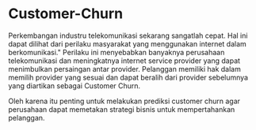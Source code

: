 # Customer-Churn
Perkembangan industru telekomunikasi sekarang sangatlah cepat. Hal ini dapat dilihat dari perilaku masyarakat yang menggunakan internet dalam berkomunikasi."
Perilaku ini menyebabkan banyaknya perusahaan telekomunikasi dan meningkatnya internet service provider yang dapat menimbulkan persaingan antar provider.
Pelanggan memiliki hak dalam memilih provider yang sesuai dan dapat beralih dari provider sebelumnya yang diartikan sebagai Customer Churn.

Oleh karena itu penting untuk melakukan prediksi customer churn agar perusahaan dapat memetakan strategi bisnis untuk mempertahankan pelanggan.
